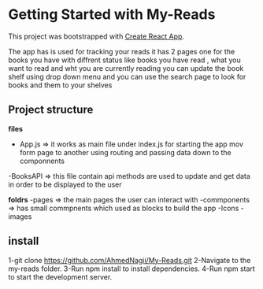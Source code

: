 # Getting Started with My-Reads

This project was bootstrapped with [Create React App](https://github.com/facebook/create-react-app).

The app has is used for tracking your reads it has 2 pages one for the books you have with diffrent status like books you have read , what you want to read and wht you are currently reading you can update the book shelf using drop down menu and you can use the search page to look for books and them to your shelves

## Project structure 
**files** 
 - App.js => it works as main file under index.js for starting the app mov form page to another using routing and passing data down to the componnents

 -BooksAPI => this file contain api methods are used to update and get data in order to be displayed to the user 

 **foldrs**
  -pages => the main pages the user can  interact with 
  -commponents => has small commpnents which used as blocks to build the app
  -Icons
  -images


## install

1-git clone https://github.com/AhmedNagii/My-Reads.git
2-Navigate to the my-reads folder.
3-Run npm install to install dependencies.
4-Run npm start to start the development server.


